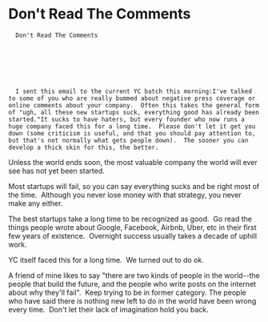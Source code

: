 # Don't Read The Comments


    
  
    

    
      Don't Read The Comments

      
    
  

  
    
      I sent this email to the current YC batch this morning:I've talked to some of you who are really bummed about negative press coverage or online comments about your company.  Often this takes the general form of "ugh, all these new startups suck, everything good has already been started."It sucks to have haters, but every founder who now runs a huge company faced this for a long time.  Please don't let it get you down (some criticism is useful, and that you should pay attention to, but that's not normally what gets people down).  The sooner you can develop a thick skin for this, the better.
Unless the world ends soon, the most valuable company the world will ever see has not yet been started.

Most startups will fail, so you can say everything sucks and be right most of the time.  Although you never lose money with that strategy, you never make any either.

The best startups take a long time to be recognized as good.  Go read the things people wrote about Google, Facebook, Airbnb, Uber, etc in their first few years of existence.  Overnight success usually takes a decade of uphill work.

YC itself faced this for a long time.  We turned out to do ok.

A friend of mine likes to say "there are two kinds of people in the world--the people that build the future, and the people who write posts on the internet about why they'll fail".  Keep trying to be in former category.
The people who have said there is nothing new left to do in the world have been wrong every time.  Don't let their lack of imagination hold you back.
    
  


  
